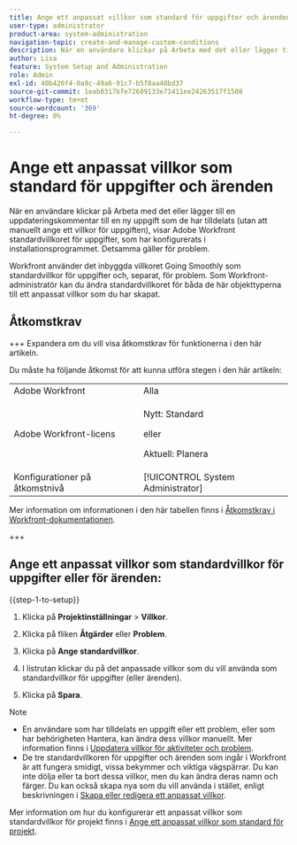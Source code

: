 ```yaml
---
title: Ange ett anpassat villkor som standard för uppgifter och ärenden
user-type: administrator
product-area: system-administration
navigation-topic: create-and-manage-custom-conditions
description: När en användare klickar på Arbeta med det eller lägger till en uppdateringskommentar till en ny uppgift som de har tilldelats (utan att manuellt ange ett villkor för uppgiften), visar Adobe Workfront standardvillkoret för uppgifter, som har konfigurerats i installationsprogrammet. Detsamma gäller för problem.
author: Lisa
feature: System Setup and Administration
role: Admin
exl-id: 40b426f4-0a9c-49a6-91c7-b5f8aa48bd37
source-git-commit: 1eab0317bfe72609133e71411ee24263517f1508
workflow-type: tm+mt
source-wordcount: '369'
ht-degree: 0%

---
```


# Ange ett anpassat villkor som standard för uppgifter och ärenden

När en användare klickar på Arbeta med det eller lägger till en uppdateringskommentar till en ny uppgift som de har tilldelats (utan att manuellt ange ett villkor för uppgiften), visar Adobe Workfront standardvillkoret för uppgifter, som har konfigurerats i installationsprogrammet. Detsamma gäller för problem.

Workfront använder det inbyggda villkoret Going Smoothly som standardvillkor för uppgifter och, separat, för problem. Som Workfront-administratör kan du ändra standardvillkoret för båda de här objekttyperna till ett anpassat villkor som du har skapat.

## Åtkomstkrav

+++ Expandera om du vill visa åtkomstkrav för funktionerna i den här artikeln.

Du måste ha följande åtkomst för att kunna utföra stegen i den här artikeln:

<table style="table-layout:auto"> 
 <col> 
 <col> 
 <tbody> 
  <tr> 
   <td role="rowheader">Adobe Workfront</td> 
   <td>Alla</td> 
  </tr> 
  <tr> 
  <tr> 
   <td role="rowheader">Adobe Workfront-licens</td> 
   <td><p>Nytt: Standard</p>
       <p>eller</p>
       <p>Aktuell: Planera</p></td>
  </tr> 
  </tr> 
  <tr> 
   <td role="rowheader">Konfigurationer på åtkomstnivå</td> 
   <td>[!UICONTROL System Administrator]</td>
  </tr> 
 </tbody> 
</table>

Mer information om informationen i den här tabellen finns i [Åtkomstkrav i Workfront-dokumentationen](/help/quicksilver/administration-and-setup/add-users/access-levels-and-object-permissions/access-level-requirements-in-documentation.md).

+++

## Ange ett anpassat villkor som standardvillkor för uppgifter eller för ärenden:

{{step-1-to-setup}}

1. Klicka på **Projektinställningar** > **Villkor**.

1. Klicka på fliken **Åtgärder** eller **Problem**.

1. Klicka på **Ange standardvillkor**.
1. I listrutan klickar du på det anpassade villkor som du vill använda som standardvillkor för uppgifter (eller ärenden).
1. Klicka på **Spara**.

>[!NOTE]
>
>* En användare som har tilldelats en uppgift eller ett problem, eller som har behörigheten Hantera, kan ändra dess villkor manuellt. Mer information finns i [Uppdatera villkor för aktiviteter och problem](../../../manage-work/projects/updating-work-in-a-project/update-condition-for-tasks-and-issues.md).
>* De tre standardvillkoren för uppgifter och ärenden som ingår i Workfront är att fungera smidigt, vissa bekymmer och viktiga vägspärrar. Du kan inte dölja eller ta bort dessa villkor, men du kan ändra deras namn och färger. Du kan också skapa nya som du vill använda i stället, enligt beskrivningen i [Skapa eller redigera ett anpassat villkor](../../../administration-and-setup/customize-workfront/create-manage-custom-conditions/create-edit-custom-conditions.md).

Mer information om hur du konfigurerar ett anpassat villkor som standardvillkor för projekt finns i [Ange ett anpassat villkor som standard för projekt](../../../administration-and-setup/customize-workfront/create-manage-custom-conditions/set-custom-condition-default-projects.md).
